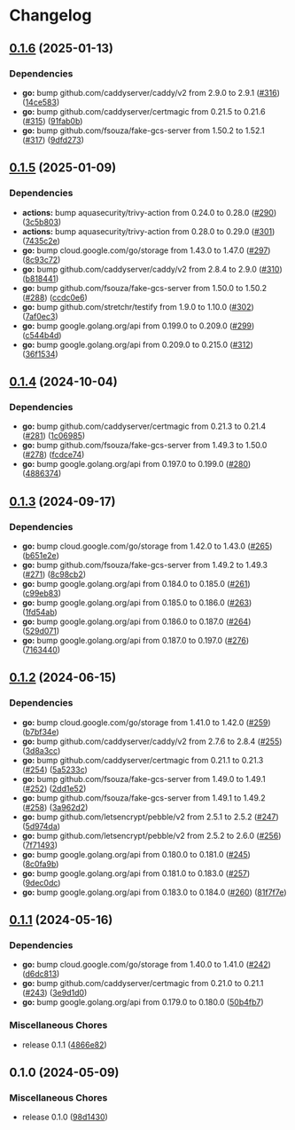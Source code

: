 # Changelog

## [0.1.6](https://github.com/grafana/certmagic-gcs/compare/v0.1.5...v0.1.6) (2025-01-13)


### Dependencies

* **go:** bump github.com/caddyserver/caddy/v2 from 2.9.0 to 2.9.1 ([#316](https://github.com/grafana/certmagic-gcs/issues/316)) ([14ce583](https://github.com/grafana/certmagic-gcs/commit/14ce583b544706b8f6f5958073d0c6332f1671f9))
* **go:** bump github.com/caddyserver/certmagic from 0.21.5 to 0.21.6 ([#315](https://github.com/grafana/certmagic-gcs/issues/315)) ([91fab0b](https://github.com/grafana/certmagic-gcs/commit/91fab0b8a7c8be2bc4f322f16c6f7dc35db48934))
* **go:** bump github.com/fsouza/fake-gcs-server from 1.50.2 to 1.52.1 ([#317](https://github.com/grafana/certmagic-gcs/issues/317)) ([9dfd273](https://github.com/grafana/certmagic-gcs/commit/9dfd2736004f0b5ebadc6e20e44c6485b06c49e8))

## [0.1.5](https://github.com/grafana/certmagic-gcs/compare/v0.1.4...v0.1.5) (2025-01-09)


### Dependencies

* **actions:** bump aquasecurity/trivy-action from 0.24.0 to 0.28.0 ([#290](https://github.com/grafana/certmagic-gcs/issues/290)) ([3c5b803](https://github.com/grafana/certmagic-gcs/commit/3c5b803999ff2ab0bc4dff142c57f2604b162eaa))
* **actions:** bump aquasecurity/trivy-action from 0.28.0 to 0.29.0 ([#301](https://github.com/grafana/certmagic-gcs/issues/301)) ([7435c2e](https://github.com/grafana/certmagic-gcs/commit/7435c2e7d1aaa420c78da2fd0aa1583d083ae373))
* **go:** bump cloud.google.com/go/storage from 1.43.0 to 1.47.0 ([#297](https://github.com/grafana/certmagic-gcs/issues/297)) ([8c93c72](https://github.com/grafana/certmagic-gcs/commit/8c93c72c7c59845e87bb4a1a6eaf2bb4a57065d4))
* **go:** bump github.com/caddyserver/caddy/v2 from 2.8.4 to 2.9.0 ([#310](https://github.com/grafana/certmagic-gcs/issues/310)) ([b818441](https://github.com/grafana/certmagic-gcs/commit/b81844162618f7f138c1ba45e731083755be06ba))
* **go:** bump github.com/fsouza/fake-gcs-server from 1.50.0 to 1.50.2 ([#288](https://github.com/grafana/certmagic-gcs/issues/288)) ([ccdc0e6](https://github.com/grafana/certmagic-gcs/commit/ccdc0e6ae300bc73a8e2ce034ca60fac90b0fac9))
* **go:** bump github.com/stretchr/testify from 1.9.0 to 1.10.0 ([#302](https://github.com/grafana/certmagic-gcs/issues/302)) ([7af0ec3](https://github.com/grafana/certmagic-gcs/commit/7af0ec3e8a9d065dcfb895941be560052f9d8353))
* **go:** bump google.golang.org/api from 0.199.0 to 0.209.0 ([#299](https://github.com/grafana/certmagic-gcs/issues/299)) ([c544b4d](https://github.com/grafana/certmagic-gcs/commit/c544b4da243e4c59665e6b9281b0f5db8a4daaa5))
* **go:** bump google.golang.org/api from 0.209.0 to 0.215.0 ([#312](https://github.com/grafana/certmagic-gcs/issues/312)) ([36f1534](https://github.com/grafana/certmagic-gcs/commit/36f1534cae01dc808e5dd00849157361d4a686c5))

## [0.1.4](https://github.com/grafana/certmagic-gcs/compare/v0.1.3...v0.1.4) (2024-10-04)


### Dependencies

* **go:** bump github.com/caddyserver/certmagic from 0.21.3 to 0.21.4 ([#281](https://github.com/grafana/certmagic-gcs/issues/281)) ([1c06985](https://github.com/grafana/certmagic-gcs/commit/1c0698599e37221e165c3aed5a8ebdc12907719c))
* **go:** bump github.com/fsouza/fake-gcs-server from 1.49.3 to 1.50.0 ([#278](https://github.com/grafana/certmagic-gcs/issues/278)) ([fcdce74](https://github.com/grafana/certmagic-gcs/commit/fcdce7454b15f84e79dec01b87804df58ae054e7))
* **go:** bump google.golang.org/api from 0.197.0 to 0.199.0 ([#280](https://github.com/grafana/certmagic-gcs/issues/280)) ([4886374](https://github.com/grafana/certmagic-gcs/commit/4886374f50a30ed4fd9ca949d4a566b44c1cea91))

## [0.1.3](https://github.com/grafana/certmagic-gcs/compare/v0.1.2...v0.1.3) (2024-09-17)


### Dependencies

* **go:** bump cloud.google.com/go/storage from 1.42.0 to 1.43.0 ([#265](https://github.com/grafana/certmagic-gcs/issues/265)) ([b651e2e](https://github.com/grafana/certmagic-gcs/commit/b651e2e5220f571f45ff23977be7792b700944d3))
* **go:** bump github.com/fsouza/fake-gcs-server from 1.49.2 to 1.49.3 ([#271](https://github.com/grafana/certmagic-gcs/issues/271)) ([8c98cb2](https://github.com/grafana/certmagic-gcs/commit/8c98cb23b3affca4b2256cada7696e343d19ac34))
* **go:** bump google.golang.org/api from 0.184.0 to 0.185.0 ([#261](https://github.com/grafana/certmagic-gcs/issues/261)) ([c99eb83](https://github.com/grafana/certmagic-gcs/commit/c99eb831f8ff195e090fc5f6151f08cd6ead4bd0))
* **go:** bump google.golang.org/api from 0.185.0 to 0.186.0 ([#263](https://github.com/grafana/certmagic-gcs/issues/263)) ([1fd54ab](https://github.com/grafana/certmagic-gcs/commit/1fd54ab3ecf24acc1fc6149307b4a674f8132ca2))
* **go:** bump google.golang.org/api from 0.186.0 to 0.187.0 ([#264](https://github.com/grafana/certmagic-gcs/issues/264)) ([529d071](https://github.com/grafana/certmagic-gcs/commit/529d071d96d86849ef30de697e388ab4fc7da1bd))
* **go:** bump google.golang.org/api from 0.187.0 to 0.197.0 ([#276](https://github.com/grafana/certmagic-gcs/issues/276)) ([7163440](https://github.com/grafana/certmagic-gcs/commit/716344061e134f59552404070b1bc580583f24c6))

## [0.1.2](https://github.com/grafana/certmagic-gcs/compare/v0.1.1...v0.1.2) (2024-06-15)


### Dependencies

* **go:** bump cloud.google.com/go/storage from 1.41.0 to 1.42.0 ([#259](https://github.com/grafana/certmagic-gcs/issues/259)) ([b7bf34e](https://github.com/grafana/certmagic-gcs/commit/b7bf34e2d956175f11db501aaf5a50bc5d56d8f2))
* **go:** bump github.com/caddyserver/caddy/v2 from 2.7.6 to 2.8.4 ([#255](https://github.com/grafana/certmagic-gcs/issues/255)) ([3d8a3cc](https://github.com/grafana/certmagic-gcs/commit/3d8a3cc6fe22454f523af22b4321afd98147ca38))
* **go:** bump github.com/caddyserver/certmagic from 0.21.1 to 0.21.3 ([#254](https://github.com/grafana/certmagic-gcs/issues/254)) ([5a5233c](https://github.com/grafana/certmagic-gcs/commit/5a5233ca6bb8c9e6a28d03f40b5b74f5f8a38360))
* **go:** bump github.com/fsouza/fake-gcs-server from 1.49.0 to 1.49.1 ([#252](https://github.com/grafana/certmagic-gcs/issues/252)) ([2dd1e52](https://github.com/grafana/certmagic-gcs/commit/2dd1e5256d6d10949f6b6e8fa2e53b2ac89cb40e))
* **go:** bump github.com/fsouza/fake-gcs-server from 1.49.1 to 1.49.2 ([#258](https://github.com/grafana/certmagic-gcs/issues/258)) ([3a962d2](https://github.com/grafana/certmagic-gcs/commit/3a962d22de09277cecb3d585ed6c6c68a787e19f))
* **go:** bump github.com/letsencrypt/pebble/v2 from 2.5.1 to 2.5.2 ([#247](https://github.com/grafana/certmagic-gcs/issues/247)) ([5d974da](https://github.com/grafana/certmagic-gcs/commit/5d974da6dcd295ed47438902ae8d5ae3423a1c3e))
* **go:** bump github.com/letsencrypt/pebble/v2 from 2.5.2 to 2.6.0 ([#256](https://github.com/grafana/certmagic-gcs/issues/256)) ([7f71493](https://github.com/grafana/certmagic-gcs/commit/7f71493a7791f8bf803c5dc3a7a9f8f544fb1175))
* **go:** bump google.golang.org/api from 0.180.0 to 0.181.0 ([#245](https://github.com/grafana/certmagic-gcs/issues/245)) ([8c0fa9b](https://github.com/grafana/certmagic-gcs/commit/8c0fa9bd1ceea8a177fc72520c28ad640b6df18f))
* **go:** bump google.golang.org/api from 0.181.0 to 0.183.0 ([#257](https://github.com/grafana/certmagic-gcs/issues/257)) ([9dec0dc](https://github.com/grafana/certmagic-gcs/commit/9dec0dcadb24dd3b8311b906c2762b82c8eb8306))
* **go:** bump google.golang.org/api from 0.183.0 to 0.184.0 ([#260](https://github.com/grafana/certmagic-gcs/issues/260)) ([81f7f7e](https://github.com/grafana/certmagic-gcs/commit/81f7f7ebd4f26315d3aefcfc27d2c10657055d72))

## [0.1.1](https://github.com/grafana/certmagic-gcs/compare/v0.1.0...v0.1.1) (2024-05-16)


### Dependencies

* **go:** bump cloud.google.com/go/storage from 1.40.0 to 1.41.0 ([#242](https://github.com/grafana/certmagic-gcs/issues/242)) ([d6dc813](https://github.com/grafana/certmagic-gcs/commit/d6dc813c6893705debea9eb79b27d5758e8f0283))
* **go:** bump github.com/caddyserver/certmagic from 0.21.0 to 0.21.1 ([#243](https://github.com/grafana/certmagic-gcs/issues/243)) ([3e9d1d0](https://github.com/grafana/certmagic-gcs/commit/3e9d1d04f117e0c60802037071b66b83f17e04cf))
* **go:** bump google.golang.org/api from 0.179.0 to 0.180.0 ([50b4fb7](https://github.com/grafana/certmagic-gcs/commit/50b4fb71b4a3aa6e6af5ead44db1caf61db5f07a))


### Miscellaneous Chores

* release 0.1.1 ([4866e82](https://github.com/grafana/certmagic-gcs/commit/4866e82a0a84aabea67ffc42ff4d1b156ad4941e))

## 0.1.0 (2024-05-09)


### Miscellaneous Chores

* release 0.1.0 ([98d1430](https://github.com/grafana/certmagic-gcs/commit/98d1430a645f93ea3c636a253364da39555538a4))

